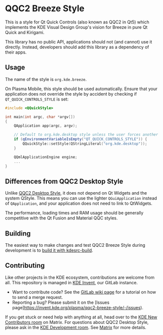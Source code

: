 # QQC2 Breeze Style

This is a style for Qt Quick Controls (also known as QQC2 in Qt5) which implements the KDE Visual Design Group's vision for Breeze in pure Qt Quick and Kirigami. 

This library has no public API, applications should not (and cannot) use it directly. Instead, developers should add this library as a dependency of their apps.

## Usage

The name of the style is `org.kde.breeze`.

On Plasma Mobile, this style should be used automatically. Ensure that your application does not override the style by accident by checking if `QT_QUICK_CONTROLS_STYLE` is set:

```c++
#include <QQuickStyle>

int main(int argc, char *argv[])
{
    QApplication app(argc, argv);

    // Default to org.kde.desktop style unless the user forces another style
    if (qEnvironmentVariableIsEmpty("QT_QUICK_CONTROLS_STYLE")) {
        QQuickStyle::setStyle(QStringLiteral("org.kde.desktop"));
    }

    QQmlApplicationEngine engine;
    ...
}
```

## Differences from QQC2 Desktop Style

Unlike [QQC2 Desktop Style](https://invent.kde.org/frameworks/qqc2-desktop-style), it does not depend on Qt Widgets and the system QStyle. This means you can use the lighter `QGuiApplication` instead of `QApplication`, and your application does not need to link to QtWidgets.

The performance, loading times and RAM usage should be generally competitive with the Qt Fusion and Material QQC styles.

## Building

The easiest way to make changes and test QQC2 Breeze Style during development is to [build it with kdesrc-build](https://community.kde.org/Get_Involved/development/Build_software_with_kdesrc-build).

## Contributing

Like other projects in the KDE ecosystem, contributions are welcome from all. This repository is managed in [KDE Invent](https://invent.kde.org/plasma/qqc2-breeze-style), our GitLab instance.

* Want to contribute code? See the [GitLab wiki page](https://community.kde.org/Infrastructure/GitLab) for a tutorial on how to send a merge request.
* Reporting a bug? Please submit it on the [Issues page]https://invent.kde.org/plasma/qqc2-breeze-style/-/issues).

If you get stuck or need help with anything at all, head over to the [KDE New Contributors room](https://go.kde.org/matrix/#/#kde-welcome:kde.org) on Matrix. For questions about QQC2 Desktop Style, please ask in the [KDE Development room](https://go.kde.org/matrix/#/#kde-devel:kde.org). See [Matrix](https://community.kde.org/Matrix) for more details.

